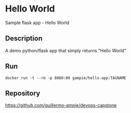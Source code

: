 # Hello World

Sample flask app - Hello World

## Description

A demo python/flask app that simply returns "Hello World"

## Run

`docker run -t --rm -p 8080:80 gampie/hello-app:TAGNAME`

## Repository

<https://github.com/guillermo-ampie/devops-capstone>